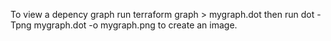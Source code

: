 To view a depency graph run terraform graph > mygraph.dot
then run dot -Tpng mygraph.dot -o mygraph.png to create an image.